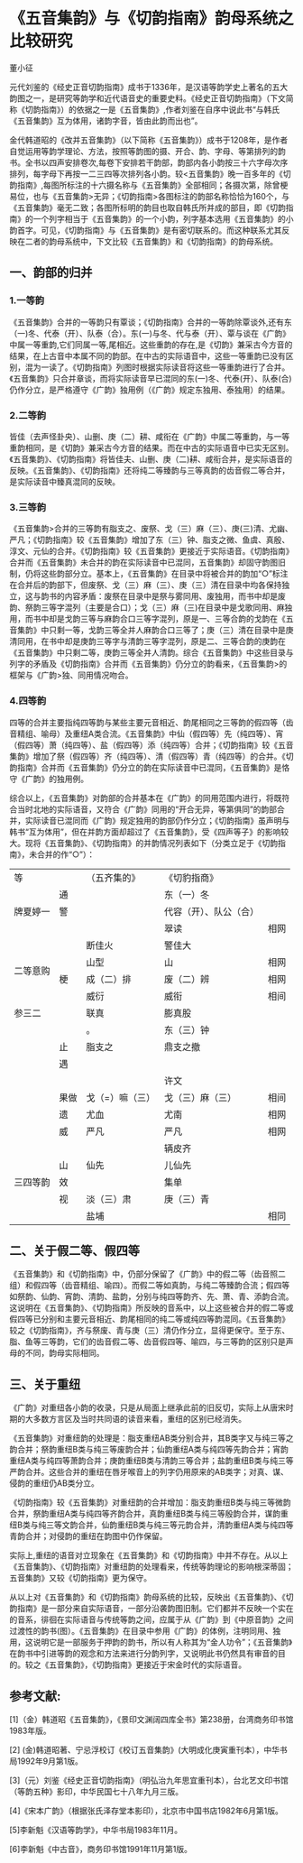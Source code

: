 # 《五音集韵》与《切韵指南》韵母系统之比较研究  

董小征  

元代刘鉴的《经史正音切韵指南》成书于1336年，是汉语等韵学史上著名的五大韵图之一，是研究等韵学和近代语音史的重要史料。《经史正音切韵指南》（下文简称《切韵指南》）的依据之一是《五音集韵》,作者刘鉴在自序中说此书“与韩氏《五音集韵》互为体用，诸韵字音，皆由此韵而出也”。  

金代韩道昭的《改并五音集韵》（以下简称《五音集韵》）成书于1208年，是作者自觉运用等韵学理论、方法，按照等韵图的摄、开合、韵、字母、等第排列的韵书。全书以四声安排卷次,每卷下安排若干韵部，韵部内各小韵按三十六字母次序排列，每字母下再按一二三四等次排列各小韵。较<五音集韵》晚一百多年的《切韵指南》,每图所标注的十六摄名称与《五音集韵》全部相同；各摄次第，除曾梗易位，也与《五音集韵>无异；《切韵指南>各图标注的韵部名称恰恰为160个，与《五音集韵》毫无二致；各图所标明的韵目也取自韩氏所并成的部目，即《切韵指南》的一个列字相当于《五音集韵》的一个小韵，列字基本选用《五音集韵》的小韵首字。可见，《切韵指南》与《五音集韵》是有密切联系的。而这种联系尤其反映在二者的韵母系统中，下文比较《五音集韵》和《切韵指南》的韵母系统。  

## 一、韵部的归并  

### 1.一等韵  

《五音集韵》合并的一等韵只有覃谈；《切韵指南》合并的一等韵除覃谈外,还有东（一)冬、代泰（开）、队泰（合）。东(一)与冬、代与泰（开）、覃与谈在《广韵》中属一等重韵,它们同属一等,尾相近。这些重韵的存在,是《切韵》兼采古今方音的结果，在上古音中本属不同的韵部。在中古的实际语音中，这些一等重韵已没有区别，混为一读了。《切韵指南》列图时根据实际读音将这些一等重韵进行了合并。《五音集韵》只合并章谈，而将实际读音早已混同的东(一)冬、代泰(开）、队泰(合)仍作分立，是严格遵守《广韵》独用例（《广韵》规定东独用、泰独用）的结果。  

### 2.二等韵  

皆佳（去声怪卦央）、山删、庚（二）耕、咸衔在《广韵》中属二等重韵，与一等重韵相同，是《切韵》兼采古今方音的结果。而在中古的实际语音中已实无区别。《五音集韵》、《切韵指南》将皆佳夫、山删、庚（二)耕、咸衔合并，是实际语音的反映。《五音集韵》、《切韵指南》还将纯二等臻韵与三等真韵的齿音假二等合并，是实际读音中臻真混同的反映。  

### 3.三等韵  

《五音集韵>合并的三等韵有脂支之、废祭、戈（三）麻（三）、庚(三)清、尤幽、严凡；《切韵指南》较《五音集韵》增加了东（三）钟、脂支之微、鱼虞、真殷、淳文、元仙的合并。《切韵指南》较《五音集韵》更接近于实际语音。《切韵指南》合并而《五音集韵》未合并的韵在实际读音中已混同，五音集韵》却固守韵图旧制，仍将这些韵部分立。基本上，《五音集韵》在目录中将被合并的韵加“○”标注在合并后的韵部下，但废祭、戈（三）麻（三）、庚（三）清在目录中均各保持独立，这与韵书的内容矛盾：废祭在目录中是祭与雾同用、废独用，而书中却是废韵、祭韵三等字混列（主要是合口）；戈（三）麻（三)在目录中是戈歌同用、麻独用，而书中却是戈韵三等与麻韵合口三等字混列，原是一、三等合韵的戈韵在《五音集韵》中只剩一等，戈韵三等全并人麻韵合口三等了；庚（三）清在目录中是庚清同用，在书中却是庚韵三等字与清韵三等字混列，原是二、三等合韵的庚韵在《五音集韵》中只剩二等，庚韵三等全并人清韵。综合《五音集韵》中这些目录与列字的矛盾及《切韵指南》合并而《五音集韵》仍分立的韵看来，《五音集韵>的框架与《广韵>独、同用情况吻合。  

### 4.四等韵  

四等的合并主要指纯四等韵与某些主要元音相近、韵尾相同之三等韵的假四等（齿音精组、喻母）及重纽A类合流。《五音集韵》中仙（假四等）先（纯四等）、宵（假四等）萧（纯四等）、盐（假四等）添（纯四等）合并；《切韵指南》较《五音集韵》增加了祭（假四等）齐（纯四等）、清（假四等）青（纯四等）的合并。《切韵指南》合并而《五音集韵》仍分立的韵在实际读音中已混同，《五音集韵》是恪守《广韵》的独用例。  

综合以上，《五音集韵》对韵部的合并基本在《广韵》的同用范围内进行，将既符合当时北地的实际语音，又符合《广韵》同用的“开合无异，等第俱同”的韵部合并，实际读音已混同而《广韵》规定独用的韵部仍作分立；《切韵指南》虽声明与韩书“互为体用”，但在并韵方面却超过了《五音集韵》，受《四声等子》的影响较大。现将《五音集韵》、《切韵指南》的并韵情况列表如下（分类立足于《切韵指南》，未合并的作“○”）：  

<html><body><table><tr><td>等</td><td></td><td>（五齐集的》</td><td>《切豹指商》</td><td></td></tr><tr><td rowspan="3">牌夏婷一</td><td>通</td><td></td><td>东（一）冬</td><td></td></tr><tr><td>警</td><td></td><td>代容（开）、队公（合）</td><td></td></tr><tr><td></td><td></td><td>翠读</td><td>相网</td></tr><tr><td rowspan="4">二等意购</td><td></td><td>断佳火</td><td>警佳大</td><td></td></tr><tr><td></td><td>山型</td><td>山</td><td>相网</td></tr><tr><td>梗</td><td>成（二）排</td><td>废（二）辨</td><td>相网</td></tr><tr><td></td><td>威衍</td><td>威衔</td><td>相间</td></tr><tr><td>参三二</td><td></td><td>联真</td><td>膨真股</td><td></td></tr><tr><td rowspan="7"></td><td></td><td>。</td><td>东（三）钟</td><td></td></tr><tr><td>止</td><td>脂支之</td><td>鼎支之撤</td><td></td></tr><tr><td>遇</td><td></td><td></td><td></td></tr><tr><td></td><td></td><td>许文</td><td></td></tr><tr><td>果做</td><td>戈（=）嘛（三）</td><td>戈（三）麻（三）</td><td>相间</td></tr><tr><td>遗</td><td>尤血</td><td>尤南</td><td>相网</td></tr><tr><td>威</td><td>严凡</td><td>严凡</td><td>相网</td></tr><tr><td rowspan="5">三四等韵</td><td></td><td></td><td>辆皮齐</td><td></td></tr><tr><td>山</td><td>仙先</td><td>儿仙先</td><td></td></tr><tr><td>效</td><td></td><td>集单</td><td></td></tr><tr><td>视</td><td>淡（三）肃</td><td>庚（三）青</td><td></td></tr><tr><td></td><td>盐埔</td><td></td><td>相同</td></tr></table></body></html>  

## 二、关于假二等、假四等  

《五音集韵》和《切韵指南》中，仍部分保留了《广韵》中的假二等（齿音照二组）和假四等（齿音精组、喻四）。而假二等如真韵，与纯二等臻韵合流；假四等如祭韵、仙韵、宵韵、清韵、盐韵，分别与纯四等韵齐、先、萧、青、添韵合流。这说明在《五音集韵》、《切韵指南》所反映的音系中，以上这些被合并的假二等或假四等已分别和主要元音相近、韵尾相同的纯二等或纯四等韵混同。《五音集韵》较之《切韵指南》，齐与祭废、青与庚（三）清仍作分立，显得更保守。至于东、脂、鱼等三等韵，它们的齿音假二等、齿音假四等、喻四，与三等韵的区别只是声母的不同，韵母实际相同。  

## 三、关于重纽  

《广韵》对重纽各小韵的收录，只是从局面上继承此前的旧反切，实际上从唐宋时期的大多数方言区及当时共同语的读音来看，重纽的区别已经消失。  

《五音集韵》对重纽韵的处理是：脂支重纽AB类分别合并，其B类字又与纯三等之韵合并；祭韵重纽B类与纯三等废韵合并；仙韵重纽A类与纯四等先韵合并；宵韵重纽A类与纯四等萧韵合并；庚韵重纽B类与清韵三等合并；盐韵重纽B类与纯三等严韵合并。这些合并的重纽在唇牙喉音上的列字仍用原来的AB类字；对真、谋、侵韵的重纽仍AB类分立。  

《切韵指南》较《五音集韵》对重纽韵的合并增加：脂支韵重纽B类与纯三等微韵合并，祭韵重纽A类与纯四等齐韵合并，真韵重纽B类与纯三等殷韵合并，谋韵重纽B类与纯三等文韵合并，仙韵重纽B类与纯三等元韵合并，清韵重纽A类与纯四等青韵合并；对侵韵的重纽在韵图中仍作保留。  

实际上,重纽的语音对立现象在《五音集韵》和《切韵指南》中并不存在。从以上《五音集韵》、《切韵指南》对重纽韵的处理看来，传统等韵理论的影响根深蒂固；五音集韵》又较《切韵指南》更为保守。  

从以上对《五音集韵》和《切韵指南》韵母系统的比较，反映出《五音集韵》、《切韵指南》是一部分来自实际语音，一部分沿袭韵图旧制。它们都并不反映一个实在的音系，徘徊在实际语音与传统等韵之间，应属于从《广韵》到《中原音韵》之间过渡性的韵书(图）。《五音集韵》在目录中参用《广韵》的体例，注明同用、独用，这说明它是一部服务于押韵的韵书，所以有人称其为“金人功令”；《五音集韵》在韵书中引进等韵的观念和方法来进行分韵列字，又说明此书仍然具有审音的目的。较之《五音集韵》，《切韵指南》更接近于宋金时代的实际语音。  

## 参考文献:  

[1]（金）韩道昭《五音集韵》，《景印文渊阔四库全书》第238册，台湾商务印书馆1983年版。  

[2] (金)韩道昭著、宁忌浮校订《校订五音集韵》(大明成化庚寅重刊本），中华书局1992年9月第1版。  

[3]（元）刘鉴《经史正音切韵指南》（明弘治九年思宜重刊本），台北艺文印书馆（等韵五种》影印，中华民国七十八年九月三版。  

[4]《宋本广韵》（根据张氏泽存堂本影印），北京市中国书店1982年6月第1版。  

[5]李新魁《汉语等韵学》，中华书局1983年11月。  

[6]李新魁《中古音》，商务印书馆1991年11月第1版。  